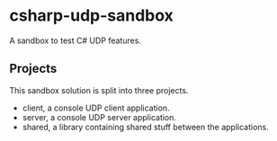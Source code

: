 # csharp-udp-sandbox
A sandbox to test C# UDP features.

## Projects
This sandbox solution is split into three projects.

- client, a console UDP client application.
- server, a console UDP server application.
- shared, a library containing shared stuff between the applications.